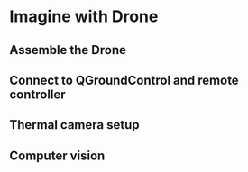 # Imagine with Drone

## Assemble the Drone



## Connect to QGroundControl and remote controller




## Thermal camera setup




## Computer vision
